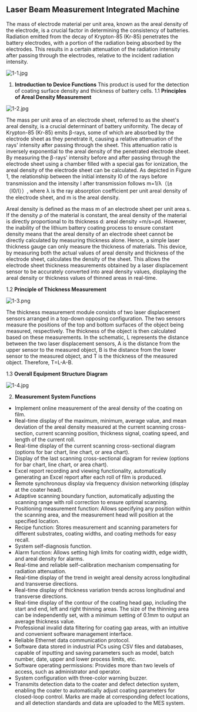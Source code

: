 ## Laser Beam Measurement Integrated Machine

The mass of electrode material per unit area, known as the areal density of the electrode, is a crucial factor in determining the consistency of batteries. Radiation emitted from the decay of Krypton-85 (Kr-85) penetrates the battery electrodes, with a portion of the radiation being absorbed by the electrodes. This results in a certain attenuation of the radiation intensity after passing through the electrodes, relative to the incident radiation intensity.

![1-1.jpg](https://i.postimg.cc/rp34ybLw/1-1.jpg)

1. **Introduction to Device Functions**
   This product is used for the detection of coating surface density and thickness of battery cells.
   1.1 **Principles of Areal Density Measurement**

![1-2.jpg](https://i.postimg.cc/tJTGrrYF/1-2.jpg)

The mass per unit area of an electrode sheet, referred to as the sheet's areal density, is a crucial determinant of battery uniformity. The decay of Krypton-85 (Kr-85) emits β-rays, some of which are absorbed by the electrode sheet as they penetrate it, causing a relative attenuation of the rays' intensity after passing through the sheet. This attenuation ratio is inversely exponential to the areal density of the penetrated electrode sheet. By measuring the β-rays' intensity before and after passing through the electrode sheet using a chamber filled with a special gas for ionization, the areal density of the electrode sheet can be calculated. As depicted in Figure 1, the relationship between the initial intensity I0 of the rays before transmission and the intensity I after transmission follows m=1/λ（㏑（I0/I））, where λ is the ray absorption coefficient per unit areal density of the electrode sheet, and m is the areal density.

Areal density is defined as the mass m of an electrode sheet per unit area s. If the density ρ of the material is constant, the areal density of the material is directly proportional to its thickness d: areal density =m/s=ρd. However, the inability of the lithium battery coating process to ensure constant density means that the areal density of an electrode sheet cannot be directly calculated by measuring thickness alone. Hence, a simple laser thickness gauge can only measure the thickness of materials. This device, by measuring both the actual values of areal density and thickness of the electrode sheet, calculates the density of the sheet. This allows the electrode sheet thickness measurements obtained by a laser displacement sensor to be accurately converted into areal density values, displaying the areal density or thickness values of thinned areas in real-time.

1.2 **Principle of Thickness Measurement**

![1-3.png](https://i.postimg.cc/rsb3fq6L/1-3.png)

The thickness measurement module consists of two laser displacement sensors arranged in a top-down opposing configuration. The two sensors measure the positions of the top and bottom surfaces of the object being measured, respectively. The thickness of the object is then calculated based on these measurements. In the schematic, L represents the distance between the two laser displacement sensors, A is the distance from the upper sensor to the measured object, B is the distance from the lower sensor to the measured object, and T is the thickness of the measured object. Therefore, T=L-A-B.

1.3 **Overall Equipment Structure Diagram**

![1-4.jpg](https://i.postimg.cc/zvLPb4y2/1-4.jpg)

2. **Measurement System Functions**

- Implement online measurement of the areal density of the coating on film.
- Real-time display of the maximum, minimum, average value, and mean deviation of the areal density measured at the current scanning cross-section, current scanning position, thickness signal, coating speed, and length of the current roll.
- Real-time display of the current scanning cross-sectional diagram (options for bar chart, line chart, or area chart).
- Display of the last scanning cross-sectional diagram for review (options for bar chart, line chart, or area chart).
- Excel report recording and viewing functionality, automatically generating an Excel report after each roll of film is produced.
- Remote synchronous display via frequency division networking (display at the coater head).
- Adaptive scanning boundary function, automatically adjusting the scanning range with roll correction to ensure optimal scanning.
- Positioning measurement function: Allows specifying any position within the scanning area, and the measurement head will position at the specified location.
- Recipe function: Stores measurement and scanning parameters for different substrates, coating widths, and coating methods for easy recall.
- System self-diagnosis function.
- Alarm function: Allows setting high limits for coating width, edge width, and areal density for alarms.
- Real-time and reliable self-calibration mechanism compensating for radiation attenuation.
- Real-time display of the trend in weight areal density across longitudinal and transverse directions.
- Real-time display of thickness variation trends across longitudinal and transverse directions.
- Real-time display of the contour of the coating head gap, including the start and end, left and right thinning areas. The size of the thinning area can be independently set, with a minimum setting of 0.1mm to output an average thickness value.
- Professional invalid data filtering for coating gap areas, with an intuitive and convenient software management interface.
- Reliable Ethernet data communication protocol.
- Software data stored in industrial PCs using CSV files and databases, capable of inputting and saving parameters such as model, batch number, date, upper and lower process limits, etc.
- Software operating permissions: Provides more than two levels of access, such as administrator and operator.
- System configuration with three-color warning buzzer.
- Transmits detection data to the coater and defect detection system, enabling the coater to automatically adjust coating parameters for closed-loop control. Marks are made at corresponding defect locations, and all detection standards and data are uploaded to the MES system.
